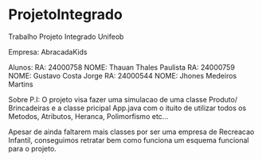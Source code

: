﻿# ProjetoIntegrado

Trabalho Projeto Integrado Unifeob

Empresa: AbracadaKids

Alunos: RA: 24000758 NOME: Thauan Thales Paulista RA: 24000759 NOME: Gustavo Costa Jorge RA: 24000544 NOME: Jhones Medeiros Martins

Sobre P.I: O projeto visa fazer uma simulacao de uma classe Produto/ Brincadeiras e a classe pricipal App.java com o ituito de utilizar todos os Metodos, Atributos, Heranca, Polimorfismo etc...

Apesar de ainda faltarem mais classes por ser uma empresa de Recreacao Infantil, conseguimos retratar bem como funciona um esquema funcional para o projeto.

